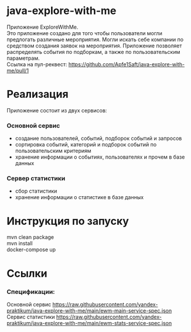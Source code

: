 # java-explore-with-me

Приложение ExploreWithMe.  
Это приложение создано для того чтобы пользователи могли предлогать различные мероприятия. Могли искать себе компании по
средством создания заявок на мероприятия. Приложение позволяет распределять события по подборкам, а также по
пользовательским параметрам.  
Ссылка на пул-реквест: https://github.com/Apfe1Saft/java-explore-with-me/pull/1

# Реализация

Приложение состоит из двух сервисов:

### Основной сервис

* создание пользователей, событий, подборок событий и запросов
* сортировка событий, категорий и подборок событий по пользовательским критериям
* хранение информации о событиях, пользователях и прочем в базе данных

### Сервер статистики

* сбор статистики
* хранение информации о статистике в базе данных

# Инструкция по запуску

mvn clean package  
mvn install  
docker-compose up

# Ссылки

### Спецификации:

Основной
сервис https://raw.githubusercontent.com/yandex-praktikum/java-explore-with-me/main/ewm-main-service-spec.json   
Сервис
статистики https://raw.githubusercontent.com/yandex-praktikum/java-explore-with-me/main/ewm-stats-service-spec.json  

